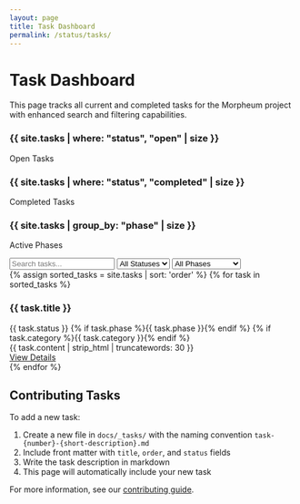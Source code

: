 ```yaml
---
layout: page
title: Task Dashboard
permalink: /status/tasks/
---
```


# Task Dashboard

This page tracks all current and completed tasks for the Morpheum project with enhanced search and filtering capabilities.

<!-- Task Statistics -->
<div class="task-stats">
  <div class="stat-card">
    <h3>{{ site.tasks | where: "status", "open" | size }}</h3>
    <p>Open Tasks</p>
  </div>
  <div class="stat-card">
    <h3>{{ site.tasks | where: "status", "completed" | size }}</h3>
    <p>Completed Tasks</p>
  </div>
  <div class="stat-card">
    <h3>{{ site.tasks | group_by: "phase" | size }}</h3>
    <p>Active Phases</p>
  </div>
</div>

<!-- Search and Filter Interface -->
<div class="task-controls">
  <input type="text" id="task-search" placeholder="Search tasks..." />
  <select id="status-filter">
    <option value="">All Statuses</option>
    <option value="open">Open</option>
    <option value="completed">Completed</option>
  </select>
  <select id="phase-filter">
    <option value="">All Phases</option>
    {% assign phases = site.tasks | group_by: "phase" %}
    {% for phase in phases %}
    <option value="{{ phase.name }}">{{ phase.name }}</option>
    {% endfor %}
  </select>
</div>

<!-- Task Listing with JavaScript-enabled filtering -->
<div id="task-container">
  {% assign sorted_tasks = site.tasks | sort: 'order' %}
  {% for task in sorted_tasks %}
  <div class="task-card" data-status="{{ task.status }}" data-phase="{{ task.phase }}" data-category="{{ task.category }}">
    <h3>{{ task.title }}</h3>
    <div class="task-meta">
      <span class="status-badge status-{{ task.status }}">{{ task.status }}</span>
      {% if task.phase %}<span class="phase-badge">{{ task.phase }}</span>{% endif %}
      {% if task.category %}<span class="category-badge">{{ task.category }}</span>{% endif %}
    </div>
    <div class="task-content">{{ task.content | strip_html | truncatewords: 30 }}</div>
    <a href="{{ task.url }}" class="task-link">View Details</a>
  </div>
  {% endfor %}
</div>

<!-- Include JavaScript for search functionality -->
<script src="{{ '/assets/js/task-search.js' | relative_url }}"></script>

## Contributing Tasks

To add a new task:

1. Create a new file in `docs/_tasks/` with the naming convention `task-{number}-{short-description}.md`
2. Include front matter with `title`, `order`, and `status` fields
3. Write the task description in markdown
4. This page will automatically include your new task

For more information, see our [contributing guide](/documentation/contributing/).